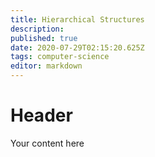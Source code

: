 ```yaml
---
title: Hierarchical Structures
description: 
published: true
date: 2020-07-29T02:15:20.625Z
tags: computer-science
editor: markdown
---
```


# Header
Your content here
